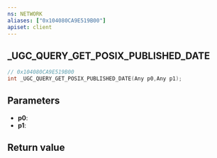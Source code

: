 ```yaml
---
ns: NETWORK
aliases: ["0x104080CA9E519B00"]
apiset: client
---
```

## _UGC_QUERY_GET_POSIX_PUBLISHED_DATE

```c
// 0x104080CA9E519B00
int _UGC_QUERY_GET_POSIX_PUBLISHED_DATE(Any p0,Any p1);
```


## Parameters
* **p0**:
* **p1**:

## Return value

